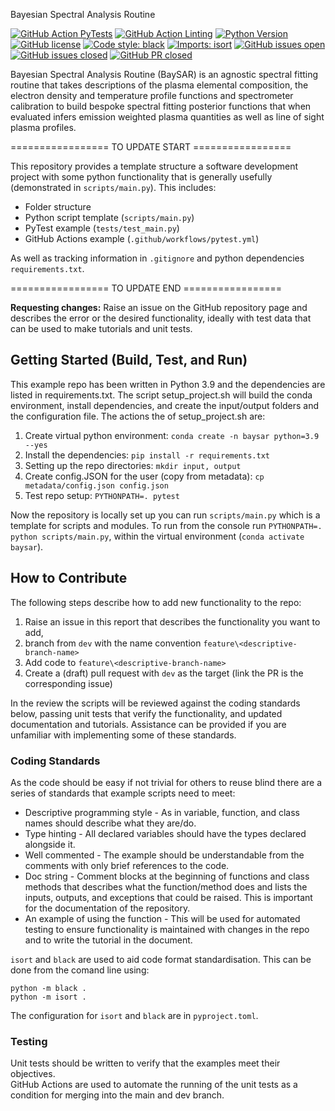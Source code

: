 Bayesian Spectral Analysis Routine

[![GitHub Action PyTests](https://github.com/dgahle/baysar/actions/workflows/pytest.yml/badge.svg?branch=main)](https://github.com/dgahle/baysar/actions/workflows/pytest.yml)
[![GitHub Action Linting](https://github.com/dgahle/baysar/actions/workflows/linting.yml/badge.svg?branch=main)](https://github.com/dgahle/baysar/actions/workflows/linting.yml)
[![Python Version](https://img.shields.io/badge/python->=3.7-blue)](https://www.python.org/downloads/release/python-390/)
[![GitHub license](https://img.shields.io/badge/license-MIT-blue)](https://github.com/dgahle/baysar/blob/main/LICENSE)
[![Code style: black](https://img.shields.io/badge/code%20style-black-000000.svg)](https://github.com/psf/black)
[![Imports: isort](https://img.shields.io/badge/%20imports-isort-%231674b1?style=flat&labelColor=ef8336)](https://pycqa.github.io/isort/)
[![GitHub issues open](https://img.shields.io/github/issues-raw/dgahle/baysar?style=flat)](https://github.com/dgahle/baysar/issues?q=is%3Aissue+is%3Aopen)
[![GitHub issues closed](https://img.shields.io/github/issues-closed-raw/dgahle/baysar?style=flat)](https://github.com/dgahle/baysar/issues?q=is%3Aissue+is%3Aclosed)
[![GitHub PR closed](https://img.shields.io/github/issues-pr-closed/dgahle/baysar)](https://github.com/dgahle/baysar/pulls?q=is%3Apr+is%3Aclosed)

Bayesian Spectral Analysis Routine (BaySAR) is an agnostic spectral fitting routine that takes descriptions of the 
plasma elemental composition, the electron density and temperature profile functions and spectrometer calibration to 
build bespoke spectral fitting posterior functions that when evaluated infers emission weighted plasma quantities as 
well as line of sight plasma profiles.

================= TO UPDATE START =================

This repository provides a template structure a software development project with some python functionality that is 
generally usefully (demonstrated in `scripts/main.py`).
This includes:
- Folder structure
- Python script template (`scripts/main.py`)
- PyTest example (`tests/test_main.py`)
- GitHub Actions example (`.github/workflows/pytest.yml`)

As well as tracking information in `.gitignore` and python dependencies `requirements.txt`.

================= TO UPDATE END =================

__Requesting changes:__ Raise an issue on the GitHub repository page and describes the error or the desired 
functionality, ideally with test data that can be used to make tutorials and unit tests.

## Getting Started (Build, Test, and Run)

This example repo has been written in Python 3.9 and the dependencies are listed in requirements.txt.
The script setup_project.sh will build the conda environment, install dependencies, and create the input/output folders 
and the configuration file.
The actions the of setup_project.sh are:
1. Create virtual python environment:
`conda create -n baysar python=3.9 --yes`
2. Install the dependencies:
`pip install -r requirements.txt`
3. Setting up the repo directories:
`mkdir input, output`
4. Create config.JSON for the user (copy from metadata):
`cp metadata/config.json config.json`
5. Test repo setup:
`PYTHONPATH=. pytest`

Now the repository is locally set up you can run `scripts/main.py` which is a template for scripts and modules.
To run from the console run `PYTHONPATH=. python scripts/main.py`, within the virtual environment 
(`conda activate baysar`).

## How to Contribute

The following steps describe how to add new functionality to the repo:
1. Raise an issue in this report that describes the functionality you want to add, 
2. branch from `dev` with the name convention `feature\<descriptive-branch-name>`
3. Add code to `feature\<descriptive-branch-name>`
4. Create a (draft) pull request with `dev` as the target (link the PR is the corresponding issue)

In the review the scripts will be reviewed against the coding standards below, passing unit tests that verify the 
functionality, and updated documentation and tutorials. 
Assistance can be provided if you are unfamiliar with implementing some of these standards. 

### Coding Standards

As the code should be easy if not trivial for others to reuse blind there are a series of standards that example 
scripts need to meet:
- Descriptive programming style - As in variable, function, and class names should describe what they are/do.
- Type hinting - All declared variables should have the types declared alongside it.
- Well commented - The example should be understandable from the comments with only brief references to the code.
- Doc string - Comment blocks at the beginning of functions and class methods that describes what the function/method 
does and lists the inputs, outputs, and exceptions that could be raised. This is important for the documentation of the 
repository.
- An example of using the function - This will be used for automated testing to ensure functionality is maintained with
changes in the repo and to write the tutorial in the document.

`isort` and `black` are used to aid code format standardisation. 
This can be done from the comand line using:

```
python -m black .
python -m isort .
```

The configuration for `isort` and `black` are in `pyproject.toml`.  

### Testing

Unit tests should be written to verify that the examples meet their objectives.  
GitHub Actions are used to automate the running of the unit tests as a condition for merging into the main and dev 
branch.
